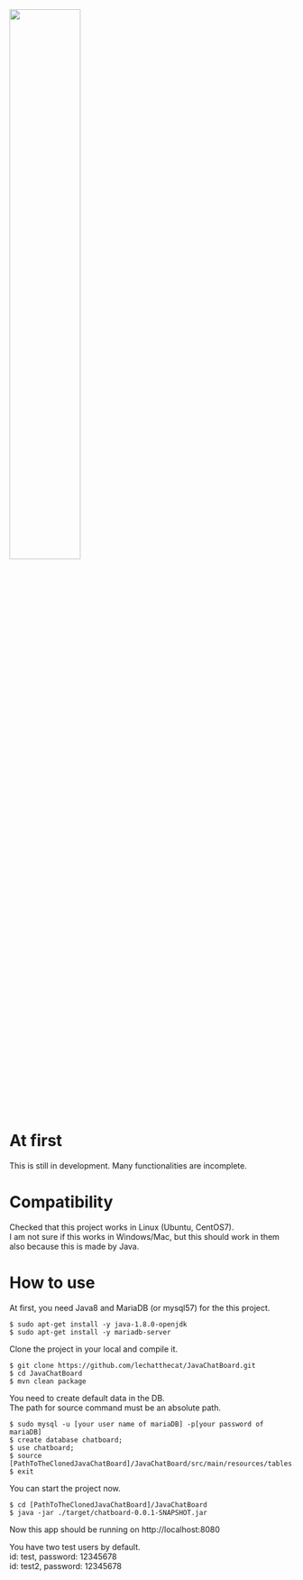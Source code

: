 <img src="https://github.com/lechatthecat/JavaChatBoard/blob/master/pic/chat.png" width="50%">

# At first
This is still in development. Many functionalities are incomplete.
  
# Compatibility
Checked that this project works in Linux (Ubuntu, CentOS7).  
I am not sure if this works in Windows/Mac, but this should work in them also because this is made by Java.
  
# How to use
At first, you need Java8 and MariaDB (or mysql57) for the this project.
```
$ sudo apt-get install -y java-1.8.0-openjdk
$ sudo apt-get install -y mariadb-server
```
Clone the project in your local and compile it.
```
$ git clone https://github.com/lechatthecat/JavaChatBoard.git
$ cd JavaChatBoard
$ mvn clean package 
```
You need to create default data in the DB.  
The path for source command must be an absolute path.
```
$ sudo mysql -u [your user name of mariaDB] -p[your password of mariaDB]
$ create database chatboard;
$ use chatboard;
$ source [PathToTheClonedJavaChatBoard]/JavaChatBoard/src/main/resources/tables.sql
$ exit
```
You can start the project now.
```
$ cd [PathToTheClonedJavaChatBoard]/JavaChatBoard
$ java -jar ./target/chatboard-0.0.1-SNAPSHOT.jar
```
Now this app should be running on http://localhost:8080  
  
You have two test users by default.  
id: test, password: 12345678  
id: test2, password: 12345678  
